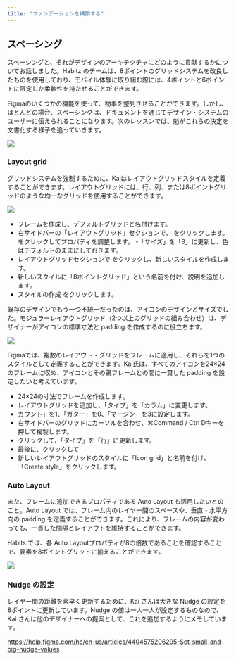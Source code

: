 ```yaml
---
title: "ファンデーションを構築する"
---
```

## スペーシング 
スペーシングと、それがデザインのアーキテクチャにどのように貢献するかについてお話しました。Habitz のチームは、8ポイントのグリッドシステムを改良したものを使用しており、モバイル体験に取り組む際には、4ポイントと6ポイントに限定した柔軟性を持たせることができます。

Figmaのいくつかの機能を使って、物事を整列させることができます。しかし、ほとんどの場合、スペーシングは、ドキュメントを通じてデザイン・システムのユーザーに伝えられることになります。次のレッスンでは、魁がこれらの決定を文書化する様子を追っていきます。

![](https://storage.googleapis.com/zenn-user-upload/f0451409ce80-20230604.png)

### Layout grid
グリッドシステムを強制するために、Kaiはレイアウトグリッドスタイルを定義することができます。レイアウトグリッドには、行、列、または8ポイントグリッドのような均一なグリッドを使用することができます。

![](https://storage.googleapis.com/zenn-user-upload/a751ab83372c-20230604.png)

- フレームを作成し、デフォルトグリッドと名付けます。
- 右サイドバーの「レイアウトグリッド」セクションで、 をクリックします。
  をクリックしてプロパティを調整します。
  -「サイズ」を「8」に更新し、色はデフォルトのままにしておきます。
- レイアウトグリッドセクションで をクリックし、新しいスタイルを作成します。
- 新しいスタイルに「8ポイントグリッド」という名前を付け、説明を追加します。
- スタイルの作成 をクリックします。

既存のデザインでもう一つ不統一だったのは、アイコンのデザインとサイズでした。モジュラーレイアウトグリッド（2つ以上のグリッドの組み合わせ）は、デザイナーがアイコンの標準寸法と padding を作成するのに役立ちます。

![](https://storage.googleapis.com/zenn-user-upload/cc90232a8d2a-20230604.png)

Figmaでは、複数のレイアウト・グリッドをフレームに適用し、それらを1つのスタイルとして定義することができます。Kai氏は、すべてのアイコンを24×24のフレームに収め、アイコンとその親フレームとの間に一貫した padding を設定したいと考えています。

- 24×24の寸法でフレームを作成します。
- レイアウトグリッドを追加し、「タイプ」を「カラム」に変更します。
- カウント」を1、「ガター」を0、「マージン」を3に設定します。
- 右サイドバーのグリッドにカーソルを合わせ、⌘Command / Ctrl Dキーを押して複製します。
- クリックして、「タイプ」を「行」に更新します。
- 最後に、クリックして
- 新しいレイアウトグリッドのスタイルに「Icon grid」と名前を付け、「Create style」をクリックします。

### Auto Layout
また、フレームに追加できるプロパティである Auto Layout も活用したいとのこと。Auto Layout では、フレーム内のレイヤー間のスペースや、垂直・水平方向の padding を定義することができます。これにより、フレームの内容が変わっても、一貫した間隔とレイアウトを維持することができます。

Habits では、各 Auto Layoutプロパティが8の倍数であることを確認することで、要素を8ポイントグリッドに揃えることができます。

![](https://storage.googleapis.com/zenn-user-upload/595ecd26b158-20230604.png)

### Nudge の設定
レイヤー間の距離を素早く更新するために、Kai さんは大きな Nudge の設定を8ポイントに更新しています。Nudge の値は一人一人が設定するものなので、Kai さんは他のデザイナーへの提案として、これを追加するようにメモしています。

https://help.figma.com/hc/en-us/articles/4404575206295-Set-small-and-big-nudge-values
